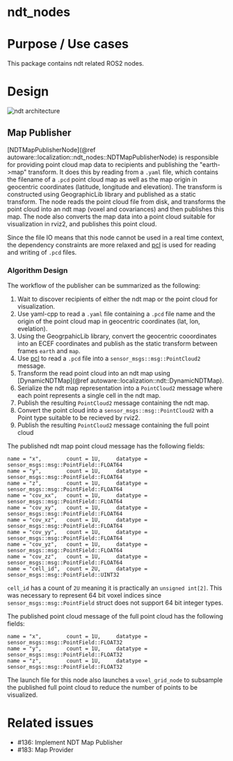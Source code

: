ndt_nodes
=============

# Purpose / Use cases

This package contains ndt related ROS2 nodes.

# Design

![ndt architecture](images/ndt_uml.svg)

## Map Publisher

[NDTMapPublisherNode](@ref autoware::localization::ndt_nodes::NDTMapPublisherNode) is responsible for providing point cloud map data to recipients and publishing the "earth->map" transform. It does this by reading from a `.yaml` file, which contains the filename of a `.pcd` point cloud map as well as the map origin in geocentric coordinates (latitude, longitude and elevation). The transform is constructed using GeographicLib library and published as a static transform. The node reads the  point cloud file from disk,
 and transforms the point cloud into an ndt map (voxel and covariances) and then publishes this map. The node also converts the map data into a point cloud suitable for visualization in rviz2, and publishes this point cloud.

Since the file IO means that this node cannot be used in a real time context, the dependency constraints are more relaxed and
 [pcl](https://github.com/PointCloudLibrary/pcl) is used for reading and writing of `.pcd` files.

### Algorithm Design
The workflow of the publisher can be summarized as the following:
1. Wait to discover recipients of either the ndt map or the point cloud for visualization.
2. Use yaml-cpp to read a `.yaml` file containing a `.pcd` file name and the origin of the point cloud map in geocentric coordinates (lat, lon, evelation).
3. Using the GeogrpahicLib library, convert the geocentric cooordinates into an ECEF coordinates and publish as the static transform between frames `earth` and `map`.
4. Use [pcl](https://github.com/PointCloudLibrary/pcl) to read a `.pcd` file into a `sensor_msgs::msg::PointCloud2` message.
5. Transform the read point cloud into an ndt map using [DynamicNDTMap](@ref autoware::localization::ndt::DynamicNDTMap).
6. Serialize the ndt map representation into a `PointCloud2` message where each point represents a single cell in the ndt map.
7. Publish the resulting `PointCloud2` message containing the ndt map.
8. Convert the point cloud into a `sensor_msgs::msg::PointCloud2` with a Point type suitable to be recieved by rviz2.
9. Publish the resulting `PointCloud2` message containing the full point cloud

The published ndt map point cloud message has the following fields:

```
name = "x",        count = 1U,     datatype = sensor_msgs::msg::PointField::FLOAT64
name = "y",        count = 1U,     datatype = sensor_msgs::msg::PointField::FLOAT64
name = "z",        count = 1U,     datatype = sensor_msgs::msg::PointField::FLOAT64
name = "cov_xx",   count = 1U,     datatype = sensor_msgs::msg::PointField::FLOAT64
name = "cov_xy",   count = 1U,     datatype = sensor_msgs::msg::PointField::FLOAT64
name = "cov_xz",   count = 1U,     datatype = sensor_msgs::msg::PointField::FLOAT64
name = "cov_yy",   count = 1U,     datatype = sensor_msgs::msg::PointField::FLOAT64
name = "cov_yz",   count = 1U,     datatype = sensor_msgs::msg::PointField::FLOAT64
name = "cov_zz",   count = 1U,     datatype = sensor_msgs::msg::PointField::FLOAT64
name = "cell_id",  count = 2U,     datatype = sensor_msgs::msg::PointField::UINT32
```

`cell_id` has a count of `2U` meaning it is practically an `unsigned int[2]`. This was necessary to represent 64 bit voxel indices since `sensor_msgs::msg::PointField` struct does not support 64 bit integer types.

The published point cloud message of the full point cloud has the following fields:

```
name = "x",        count = 1U,     datatype = sensor_msgs::msg::PointField::FLOAT32
name = "y",        count = 1U,     datatype = sensor_msgs::msg::PointField::FLOAT32
name = "z",        count = 1U,     datatype = sensor_msgs::msg::PointField::FLOAT32
```
The launch file for this node also launches a `voxel_grid_node` to subsample the published full point cloud to reduce the number of points to be visualized.

# Related issues
- #136: Implement NDT Map Publisher
- #183: Map Provider